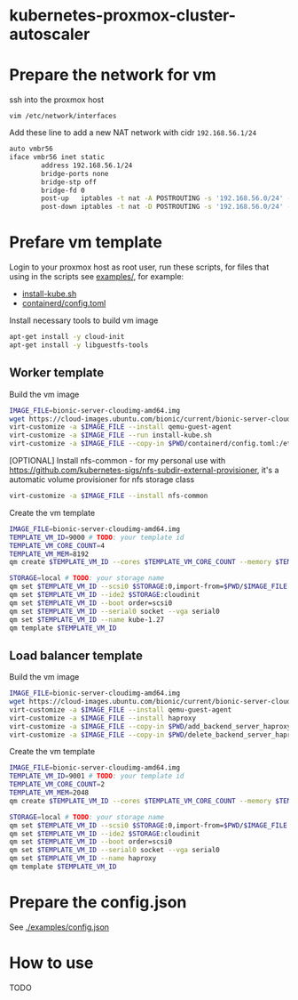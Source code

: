 # kubernetes-proxmox-cluster-autoscaler

# Prepare the network for vm

ssh into the proxmox host

`vim /etc/network/interfaces`

Add these line to add a new NAT network with cidr `192.168.56.1/24`

```bash
auto vmbr56
iface vmbr56 inet static
        address 192.168.56.1/24
        bridge-ports none
        bridge-stp off
        bridge-fd 0
        post-up   iptables -t nat -A POSTROUTING -s '192.168.56.0/24' -o vmbr0 -j MASQUERADE
        post-down iptables -t nat -D POSTROUTING -s '192.168.56.0/24' -o vmbr0 -j MASQUERADE
```

# Prefare vm template

Login to your proxmox host as root user, run these scripts, for files that using in the scripts see [examples/](./examples/), for example:

- [install-kube.sh](./examples/install-kube.sh)
- [containerd/config.toml](./examples/containerd/config.toml)

Install necessary tools to build vm image

```bash
apt-get install -y cloud-init
apt-get install -y libguestfs-tools
```

## Worker template

Build the vm image

```bash
IMAGE_FILE=bionic-server-cloudimg-amd64.img
wget https://cloud-images.ubuntu.com/bionic/current/bionic-server-cloudimg-amd64.img -O $PWD/$IMAGE_FILE
virt-customize -a $IMAGE_FILE --install qemu-guest-agent
virt-customize -a $IMAGE_FILE --run install-kube.sh
virt-customize -a $IMAGE_FILE --copy-in $PWD/containerd/config.toml:/etc/containerd/
```

[OPTIONAL] Install nfs-common - for my personal use with https://github.com/kubernetes-sigs/nfs-subdir-external-provisioner, it's a automatic volume provisioner for nfs storage class

```bash
virt-customize -a $IMAGE_FILE --install nfs-common
```

Create the vm template

```bash
IMAGE_FILE=bionic-server-cloudimg-amd64.img
TEMPLATE_VM_ID=9000 # TODO: your template id
TEMPLATE_VM_CORE_COUNT=4
TEMPLATE_VM_MEM=8192
qm create $TEMPLATE_VM_ID --cores $TEMPLATE_VM_CORE_COUNT --memory $TEMPLATE_VM_MEM --scsihw virtio-scsi-pci

STORAGE=local # TODO: your storage name
qm set $TEMPLATE_VM_ID --scsi0 $STORAGE:0,import-from=$PWD/$IMAGE_FILE
qm set $TEMPLATE_VM_ID --ide2 $STORAGE:cloudinit
qm set $TEMPLATE_VM_ID --boot order=scsi0
qm set $TEMPLATE_VM_ID --serial0 socket --vga serial0
qm set $TEMPLATE_VM_ID --name kube-1.27
qm template $TEMPLATE_VM_ID
```

## Load balancer template

Build the vm image

```bash
IMAGE_FILE=bionic-server-cloudimg-amd64.img
wget https://cloud-images.ubuntu.com/bionic/current/bionic-server-cloudimg-amd64.img -O $PWD/$IMAGE_FILE
virt-customize -a $IMAGE_FILE --install qemu-guest-agent
virt-customize -a $IMAGE_FILE --install haproxy
virt-customize -a $IMAGE_FILE --copy-in $PWD/add_backend_server_haproxy_cfg.py:/usr/local/bin/
virt-customize -a $IMAGE_FILE --copy-in $PWD/delete_backend_server_haproxy_cfg.py:/usr/local/bin/
```

Create the vm template

```bash
IMAGE_FILE=bionic-server-cloudimg-amd64.img
TEMPLATE_VM_ID=9001 # TODO: your template id
TEMPLATE_VM_CORE_COUNT=2
TEMPLATE_VM_MEM=2048
qm create $TEMPLATE_VM_ID --cores $TEMPLATE_VM_CORE_COUNT --memory $TEMPLATE_VM_MEM --scsihw virtio-scsi-pci

STORAGE=local # TODO: your storage name
qm set $TEMPLATE_VM_ID --scsi0 $STORAGE:0,import-from=$PWD/$IMAGE_FILE
qm set $TEMPLATE_VM_ID --ide2 $STORAGE:cloudinit
qm set $TEMPLATE_VM_ID --boot order=scsi0
qm set $TEMPLATE_VM_ID --serial0 socket --vga serial0
qm set $TEMPLATE_VM_ID --name haproxy
qm template $TEMPLATE_VM_ID
```

# Prepare the config.json

See [./examples/config.json](./examples/config.json)

# How to use

TODO
